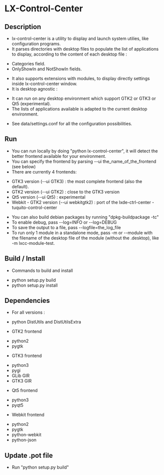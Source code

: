 # LX-Control-Center

## Description

 * lx-control-center is a utility to display and launch system utilies, like configuration programs.
 * It parses directories with desktop files to populate the list of applications to display, according to the content of each desktop file :
  - Categories field.
  - OnlyShowIn and NotShowIn fields.
 * It also supports extensions with modules, to display directly settings inside lx-control-center window.
 * It is desktop agnostic :
  - It can run on any desktop environment which support GTK2 or GTK3 or Qt5 (experimental).
  - The lists of applications available is adapted to the current desktop environment.
 * See data/settings.conf for all the configuration possibilities.

## Run

 * You can run locally by doing "python lx-control-center", it will detect the better frontend available for your environment.
 * You can specify the frontend by parsing --ui the_name_of_the_frontend (see below)
 * There are currently 4 frontends:
  - GTK3 version (--ui GTK3) : the most complete frontend (also the default).
  - GTK2 version (--ui GTK2) : close to the GTK3 version
  - Qt5 version (--ui Qt5) : experimental
  - Webkit - GTK2 version (--ui webkitgtk2) : port of the lxde-ctrl-center - tuquito-control-center
 * You can also build debian packages by running "dpkg-buildpackage -tc" 
 * To enable debug, pass --log=INFO or --log=DEBUG
 * To save the output to a file, pass --logfile=the_log_file
 * To run only 1 module in a standalone mode, pass -m or --module with the filename of the desktop file of the module (without the .desktop), like -m lxcc-module-test.

## Build / Install

 * Commands to build and install
  - python setup.py build
  - python setup.py install

## Dependencies

 * For all versions :
  - python DistUtils and DistUtilsExtra

 * GTK2 frontend
  - python2
  - pygtk

 * GTK3 frontend
  - python3
  - pygi
  - GLib GIR
  - GTK3 GIR

 * Qt5 frontend
  - python3
  - pyqt5

 * Webkit frontend
  - python2
  - pygtk
  - python-webkit
  - python-json

## Update .pot file

 *  Run "python setup.py build"
